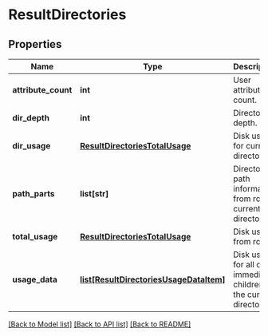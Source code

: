 # ResultDirectories

## Properties
Name | Type | Description | Notes
------------ | ------------- | ------------- | -------------
**attribute_count** | **int** | User attribute count. | 
**dir_depth** | **int** | Directory depth. | 
**dir_usage** | [**ResultDirectoriesTotalUsage**](ResultDirectoriesTotalUsage.md) | Disk usage for current directory. | 
**path_parts** | **list[str]** | Directory path information from root to current directory. | 
**total_usage** | [**ResultDirectoriesTotalUsage**](ResultDirectoriesTotalUsage.md) | Disk usage from root. | 
**usage_data** | [**list[ResultDirectoriesUsageDataItem]**](ResultDirectoriesUsageDataItem.md) | Disk usage for all of immediate children of the current directory. | 

[[Back to Model list]](../README.md#documentation-for-models) [[Back to API list]](../README.md#documentation-for-api-endpoints) [[Back to README]](../README.md)


